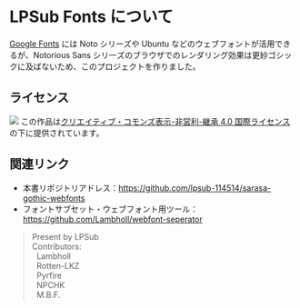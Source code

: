 # LPSub Fonts について

[Google Fonts](https://developers.google.com/fonts/docs/getting_started) には Noto シリーズや Ubuntu などのウェブフォントが活用できるが、Notorious Sans シリ一ズのブラウザでのレンダリング効果は更紗ゴシックに及ばないため、このプロジェクトを作りました。

## ライセンス
[![](https://i.creativecommons.org/l/by-nc-sa/4.0/88x31.png)](https://creativecommons.org/licenses/by-nc-sa/4.0/deed.ja)
この作品は[クリエイティブ・コモンズ表示-非営利-継承 4.0 国際ライセンス](https://creativecommons.org/licenses/by-nc-sa/4.0/deed.ja)の下に提供されています。

## 関連リンク

- 本書リポジトリアドレス：<https://github.com/lpsub-114514/sarasa-gothic-webfonts>
- フォントサブセット・ウェブフォント用ツール：<https://github.com/Lambholl/webfont-seperator>

> Present by LPSub<br>
> Contributors: <br>
>&nbsp;&nbsp;Lambholl<br>
>&nbsp;&nbsp;Rotten-LKZ<br>
>&nbsp;&nbsp;Pyrfire<br>
>&nbsp;&nbsp;NPCHK<br>
>&nbsp;&nbsp;M.B.F.